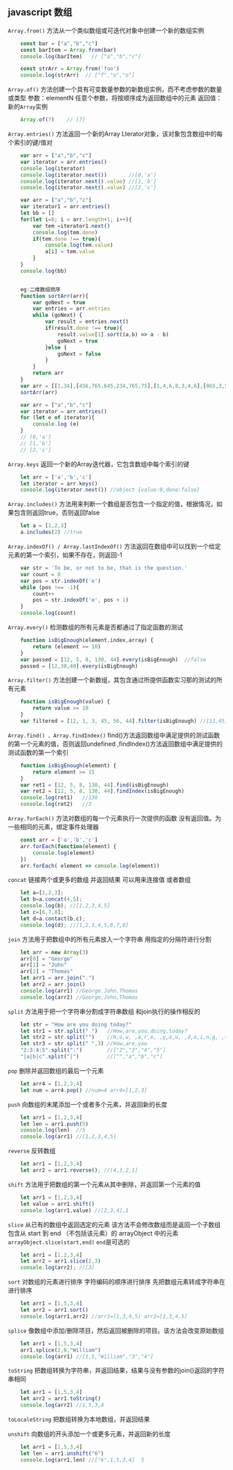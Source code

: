 ## javascript 数组

`Array.from()` 方法从一个类似数组或可迭代对象中创建一个新的数组实例
```javascript
    const bar = ["a","b","c"]
    const barItem = Array.from(bar)
    console.log(barItem)   // ["a","b","c"]

    const strArr = Array.from('foo')
    console.log(strArr)  // ["f","o","o"]
```
`Array.of()` 方法创建一个具有可变数量参数的新数组实例，而不考虑参数的数量或类型
参数：elementN 任意个参数，将按顺序成为返回数组中的元素
返回值：新的`Array`实例
```javascript
    Array.of(7)    // [7]
```

`Array.entries()` 方法返回一个新的Array Lterator对象，该对象包含数组中的每个索引的键/值对
```javascript
    var arr = ["a","b","c"]
    var iterator = arr.entries()
    console.log(iterator)
    console.log(iterator.next())       //[0,'a']
    console.log(iterator.next().value) //[1,'b']
    console.log(iterator.next().value) //[2,'c']

    var arr = ["a","b","c"]
    var iterator1 = arr.entries()
    let bb = []
    for(let i=0; i < arr.length+1; i++){
        var tem =iterator1.next()
        console.log(tem.done)
        if(tem.done !== true){
            console.log(tem.value)
            a[i] = tem.value
        }
    }
    console.log(bb)


    eg:二维数组排序
    function sortArr(arr){
        var goNext = true
        var entries = arr.entries
        while (goNext) {
            var result = entries.next()
            if(result.done !== true){
                result.value[1].sort((a,b) => a - b)
                goNext = true
            }else {
                goNext = false
            }
        }
        return arr
    }
    var arr = [[1,34],[456,765,645,234,765,75],[1,4,6,8,3,4,6],[865,3,5645,8,67,4,456,3]]
    sortArr(arr)

    var arr = ["a","b","c"]
    var iterator = arr.entries()
    for (let e of iterator){
        console.log (e)
    }
    // [0,'a']
    // [1,'b']
    // [2,'c']
```
`Array.keys` 返回一个新的Array迭代器，它包含数组中每个索引的键
```javascript
    let arr = ['a','b','c']
    let iterator = arr.keys()
    console.log(iterator.next()) //object {value:0,done:false}
```

`Array.includes()` 方法用来判断一个数组是否包含一个指定的值，根据情况，如果包含则返回true，否则返回false
```javascript
    let a = [1,2,3]
    a.includes(2) //true
```


`Array.indexOf() / Array.lastIndexOf()` 方法返回在数组中可以找到一个给定元素的第一个索引，如果不存在，则返回-1
```javascript
    var str = 'To be, or not to be, that is the question.'
    var count = 0
    var pos = str.indexOf('e')
    while (pos !== -1){
        count++
        pos = str.indexOf('e', pos + 1)
    }
    console.log(count)
```


`Array.every()` 检测数组的所有元素是否都通过了指定函数的测试
```javascript
    function isBigEnough(element,index,array) {
        return (element >= 10)
    }
    var passed = [12, 5, 8, 130, 44].every(isBigEnough)  //false
    passed = [12,30,40].every(isBigEnough)
```

`Array.filter()` 方法创建一个新数组，其包含通过所提供函数实习那的测试的所有元素 
```javascript
    function isBigEnough(value) {
        return value >= 10
    }
    var filtered = [12, 1, 3, 45, 56, 44].filter(isBigEnough) //[12,45,56,44]
```
`Array.find() 、Array.findIndex()` find()方法返回数组中满足提供的测试函数的第一个元素的值，否则返回undefined ,findIndex()方法返回数组中满足提供的测试函数的第一个索引
```javascript
    function isBigEnough(element) {
        return element >= 15
    }
    var ret1 = [12, 5, 8, 130, 44].find(isBigEnough)
    var ret2 = [12, 5, 8, 130, 44].findIndex(isBigEnough)
    console.log(ret1)   //130
    console.log(ret2)   //3
```
`Array.forEach()` 方法对数组的每一个元素执行一次提供的函数 没有返回值。为一些相同的元素，绑定事件处理器
```javascript
    const arr = ['a','b','c']
    arr.forEach(function(element) {
        console.log(element)
    })
    arr.forEach( element => console.log(element))
```

`concat` 链接两个或更多的数组 并返回结果
可以用来连接值 或者数组
```javascript
    let a=[1,2,3];
    let b=a.concat(4,5);
    console.log(b); //[1,2,3,4,5]
    let c=[6,7,8];
    let d=a.contact(b,c);
    console.log(d); //[1,2,3,4,5,6,7,8]
```
`join` 方法用于把数组中的所有元素放入一个字符串 用指定的分隔符进行分割
```javascript
    let arr = new Array(3)
    arr[0] = "George"
    arr[1] = "John"
    arr[2] = "Thomas"
    let arr1 = arr.join(".")
    let arr2 = arr.join()
    console.log(arr1) //George.John.Thomas
    console.log(arr2) //George,John,Thomas
```
`split` 方法用于把一个字符串分割成字符串数组 和join执行的操作相反的
```javascript
    let str = "How are you doing today?"
    let str1 = str.split(" ")   //How,are,you,doing,today?
    let str2 = str.split("")    //H,o,w, ,a,r,e, ,y,o,u, ,d,o,i,n,g, ,t,o,d,a,y,?
    let str3 = str.split(" ",3) //How,are,you
    "2:3:4:5".split(":")        //["2","3","4","5"]
    "|a|b|c".split("|")         //["","a","b","c"]
```
`pop` 删除并返回数组的最后一个元素
```javascript
    let arr4 = [1,2,3,4]
    let num = arr4.pop() //num=4 arr4=[1,2,3]
```

`push` 向数组的末尾添加一个或者多个元素，并返回新的长度
```javascript
    let arr1 = [1,2,3,4]
    let len = arr1.push(5)
    console.log(len)  //5
    console.log(arr1) //[1,2,3,4,5]
```
`reverse` 反转数组
```javascript
    let arr1 = [1,2,3,4]
    let arr2 = arr1.reverse(); //[4,3,2,1]
```
`shift` 方法用于把数组的第一个元素从其中删除，并返回第一个元素的值
```javascript
    let arr1 = [1,2,3,4]
    let value = arr1.shift()
    console.log(arr1,value) //[2,3,4],1
```
`slice` 从已有的数组中返回选定的元素 该方法不会修改数组而是返回一个子数组 包含从 start 到 end （不包括该元素）的 arrayObject 中的元素
`arrayObject.slice(start,end)` `end`是可选的 
```javascript
    let arr1 = [1,2,3,4]
    let arr2 = arr1.slice(2,3)
    console.log(arr2); //[3] 
```
`sort` 对数组的元素进行排序  字符编码的顺序进行排序 先把数组元素转成字符串在进行排序
```javascript
    let arr1 = [1,5,3,4]
    let arr2 = arr1.sort()
    console.log(arr1,arr2) //arr1=[1,3,4,5] arr2=[1,3,4,5]
```
`splice` 像数组中添加/删除项目，然后返回被删除的项目。该方法会改变原始数组
```javascript
    let arr1 = [1,5,3,4]
    arr1.splice(2,0,"William")
    console.log(arr1) //[1,5,"William","3","4"]
```
`toString` 把数组转换为字符串，并返回结果，结果与没有参数的join()返回的字符串相同
```javascript
    let arr1 = [1,5,3,4]
    let arr2 = arr1.toString()
    console.log(arr2) //1,5,3,4
```
`toLocaleString` 把数组转换为本地数组，并返回结果

`unshift` 向数组的开头添加一个或更多元素，并返回新的长度
```javascript
    let arr1 = [1,5,3,4]
    let len = arr1.unshift("6")
    console.log(arr1,len) //["6",1,5,3,4]  5
```

